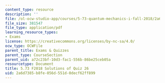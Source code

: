 ```yaml
---
content_type: resource
description: ''
file: /ol-ocw-studio-app/courses/5-73-quantum-mechanics-i-fall-2018/2a6d7385b8fe056d551d0decf62ff899_MIT5_73F18_quiz26_soln.pdf
file_size: 381547
file_type: application/pdf
learning_resource_types:
- Exams
license: https://creativecommons.org/licenses/by-nc-sa/4.0/
ocw_type: OCWFile
parent_title: Exams & Quizzes
parent_type: CourseSection
parent_uid: a72c23bf-10d3-fac1-556b-86be25ceb05a
resourcetype: Document
title: 5.73 F2018 Solutions of Quiz 26
uid: 2a6d7385-b8fe-056d-551d-0decf62ff899
---
```

